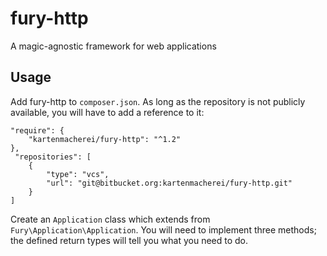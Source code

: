 # fury-http

A magic-agnostic framework for web applications

## Usage

Add fury-http to `composer.json`. As long as the repository is not publicly
available, you will have to add a reference to it:

```
"require": {
    "kartenmacherei/fury-http": "^1.2"
},
 "repositories": [
    {
        "type": "vcs",
        "url": "git@bitbucket.org:kartenmacherei/fury-http.git"
    }
]
``` 

Create an `Application` class which extends from `Fury\Application\Application`. 
You will need to implement three methods; the defined return types will tell
you what you need to do.  
